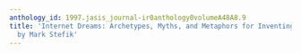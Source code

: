 ```yaml
---
anthology_id: 1997.jasis_journal-ir0anthology0volumeA48A8.9
title: 'Internet Dreams: Archetypes, Myths, and Metaphors for Inventing the Net, edited
  by Mark Stefik'
---
```

